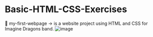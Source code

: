 # Basic-HTML-CSS-Exercises

💛 my-first-webpage -> is a website project using HTML and CSS for Imagine Dragons band.
![image](https://user-images.githubusercontent.com/51479494/163622181-2c5e8aac-fe21-4f63-8c7f-11629b535c8d.png)
